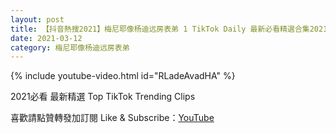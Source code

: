 ```yaml
---
layout: post
title: 【抖音熱搜2021】梅尼耶像杨迪远房表弟 1 TikTok Daily 最新必看精選合集2021 03 12
date: 2021-03-12
category: 梅尼耶像杨迪远房表弟
---
```


{% include youtube-video.html id="RLadeAvadHA" %}

2021必看 最新精選 Top TikTok Trending Clips

喜歡請點贊轉發加訂閱 Like & Subscribe：[YouTube](https://www.youtube.com/channel/UCAoR7VcanIPd04uEq_GIylA/videos)

